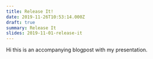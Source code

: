```yaml
---
title: Release It!
date: 2019-11-26T10:53:14.000Z
draft: true
summary: Release It
slides: 2019-11-01-release-it
---
```


Hi this is an accompanying blogpost with my presentation.
